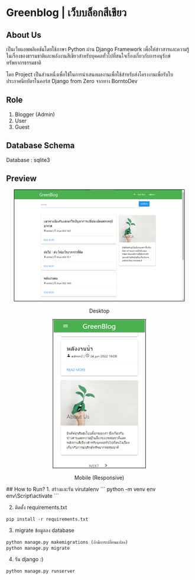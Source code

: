 # Greenblog | เว็บบล็อกสีเขียว

## About Us
เป็นเว็บแอพพลิเคชันโดยใช้ภาษา Python ผ่าน Django Framework เพื่อให้ข่าวสารและความรู้ในเรื่องของธรรมชาติและพลังงานสีเขียวสำหรับบุคคลทั่วไปที่สนใจเรื่องเกี่ยวกับการอนุรักษ์ทรัพยากรธรรมชาติ

โดย Project เป็นส่วนหนึ่งเพื่อใช้ในการนำเสนอผลงานเพื่อใช้สำหรับส่งโครงงานเพื่อรับใบประกาศนียบัตรในคอร์ส Django from Zero จากทาง BorntoDev

## Role
1. Blogger (Admin)
2. User
3. Guest

## Database Schema
Database : sqlite3

## Preview
<p align="center">
  <img width="460" height="300" src="my_blog.png" style="border:1px black solid">
</p>
<p align="center">
  Desktop
</p>
<p align="center">
  <img width="250" height="400" src="my_blog_res.png" style="border:1px black solid">
</p>
<p align="center">
  Mobile (Responsive)
</p>
## How to Run?
1. สร้างและรัน virutalenv
```
python -m venv env
env\Script\activate
```

2. ติดตั้ง requirements.txt
```
pip install -r requirements.txt
```

3. migrate ข้อมูลลง database
```
python manage.py makemigrations (ถ้ามีการเปลี่ยนแปลง)
python manage.py migrate
```
4. รัน django :)
```
python manage.py runserver
```